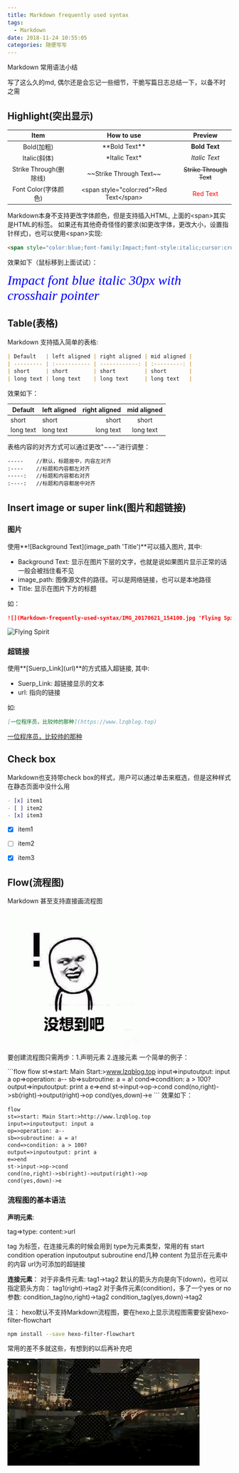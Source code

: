 ```yaml
---
title: Markdown frequently used syntax
tags:
  - Markdown
date: 2018-11-24 10:55:05
categories: 随便写写
---
```

Markdown 常用语法小结

写了这么久的md, 偶尔还是会忘记一些细节，干脆写篇日志总结一下，以备不时之需
<!--more-->

## Highlight(突出显示)
| Item                   | How to use                                                 | Preview                                 |
| :--------------------: | :--------------------------------------------------------: | :-------------------------------------: |
| Bold(加粗)             | \*\*Bold Text\*\*                                          | **Bold Text**                           |
| Italic(斜体)           | \*Italic Text\*                                            | *Italic Text*                           |
| Strike Through(删除线) | \~\~Strike Through Text\~\~                                | ~~Strike Through Text~~                 |
| Font Color(字体颜色)   | &lt;span style=&quot;color:red&quot;>Red Text&lt;/span&gt; | <span style="color:red">Red Text</span> |

Markdown本身不支持更改字体颜色，但是支持插入HTML, 上面的&lt;span&gt;其实是HTML的标签。 如果还有其他奇奇怪怪的要求(如更改字体，更改大小，设置指针样式)，也可以使用&lt;span&gt;实现:
```html
<span style="color:blue;font-family:Impact;font-style:italic;cursor:crosshair;font-size:30px">Impact font blue italic 30px with crosshair pointer</span>
```

效果如下（鼠标移到上面试试）：

<span style="color:blue;font-family:Impact;font-style:italic;cursor:crosshair;font-size:30px">Impact font blue italic 30px with crosshair pointer</span>

## Table(表格)

Markdown 支持插入简单的表格:

```md
| Default   | left aligned | right aligned | mid aligned |
| --------- | :----------- | ------------: | :---------: |
| short     | short        | short         | short       |
| long text | long text    | long text     | long text   |
```
效果如下：

| Default   | left aligned | right aligned | mid aligned |
| --------- | :----------- | ------------: | :---------: |
| short     | short        | short         | short       |
| long text | long text    | long text     | long text   |

表格内容的对齐方式可以通过更改"&minus;&minus;&minus;"进行调整：
```md
-----    //默认，标题居中，内容左对齐
:----    //标题和内容都左对齐
-----:   //标题和内容都右对齐
:----:   //标题和内容都居中对齐
```

## Insert image or super link(图片和超链接)
### 图片
  使用**\!\[Background Text\](image_path 'Title')**可以插入图片, 其中:
  - Background Text: 显示在图片下层的文字，也就是说如果图片显示正常的话一般会被挡住看不见
  - image_path: 图像源文件的路径。可以是网络链接，也可以是本地路径
  - Title: 显示在图片下方的标题

如：

```md
![](Markdown-frequently-used-syntax/IMG_20170621_154100.jpg 'Flying Spirit')
```

![](Markdown-frequently-used-syntax/IMG_20170621_154100.jpg 'Flying Spirit')

### 超链接
使用**\[Suerp_Link\](url)**的方式插入超链接, 其中:
  - Suerp_Link: 超链接显示的文本
  - url: 指向的链接

如:

```md
[一位程序员，比较帅的那种](https://www.lzqblog.top)
```

[一位程序员，比较帅的那种](https://www.lzqblog.top)

## Check box

Markdown也支持带check box的样式，用户可以通过单击来框选，但是这种样式在静态页面中没什么用

```md
- [x] item1
- [ ] item2
- [x] item3
```

- [x] item1
- [ ] item2
- [x] item3



## Flow(流程图)

Markdown 甚至支持直接画流程图

![](Markdown-frequently-used-syntax/006HJgYYgy1fex00ntxymg308c08c74b.png)

要创建流程图只需两步：1.声明元素 2.连接元素
一个简单的例子：

\`\`\`flow
flow
st=>start: Main Start:>www.lzqblog.top
input=>inputoutput: input a
op=>operation: a--
sb=>subroutine: a = a!
cond=>condition: a > 100?
output=>inputoutput: print a
e=>end
st->input->op->cond
cond(no,right)->sb(right)->output(right)->op
cond(yes,down)->e
\`\`\`
效果如下：

```flow
flow
st=>start: Main Start:>http://www.lzqblog.top
input=>inputoutput: input a
op=>operation: a--
sb=>subroutine: a = a!
cond=>condition: a > 100?
output=>inputoutput: print a
e=>end
st->input->op->cond
cond(no,right)->sb(right)->output(right)->op
cond(yes,down)->e
```

### 流程图的基本语法
**声明元素**:

tag=>type: content:>url

tag 为标签，在连接元素的时候会用到
type为元素类型，常用的有 start condition operation inputoutput subroutine end几种
content 为显示在元素中的内容
url为可添加的超链接

**连接元素**：
对于非条件元素:
tag1->tag2
默认的箭头方向是向下(down)，也可以指定箭头方向：
tag1(right)->tag2
对于条件元素(condition)，多了一个yes or no参数:
condition_tag(no,right)->tag2
condition_tag(yes,down)->tag2

注： hexo默认不支持Markdown流程图，要在hexo上显示流程图需要安装hexo-filter-flowchart

```bash
npm install --save hexo-filter-flowchart
```

常用的差不多就这些，有想到的以后再补充吧

![](Markdown-frequently-used-syntax/75aecbdeb48f8c5448e454b638292df5e1fe7f70.gif)
